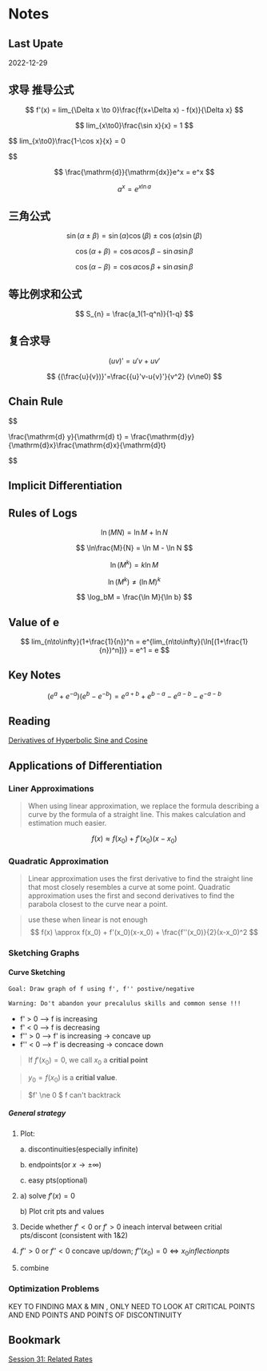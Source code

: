 # Notes

## Last Upate

2022-12-29

## 求导 推导公式

$$
f'(x) = lim_{\Delta x \to 0}\frac{f(x+\Delta x) - f(x)}{\Delta x}
$$

$$
lim_{x\to0}\frac{\sin x}{x} = 1
$$

$$
lim_{x\to0}\frac{1-\cos x}{x} = 0

$$

$$
\frac{\mathrm{d}}{\mathrm{dx}}e^x = e^x
$$

$$
a^x = e^{x\ln a}
$$

## 三角公式

$$
\sin(\alpha\pm\beta) = \sin(\alpha)\cos(\beta)\pm\cos(\alpha)\sin(\beta)
$$

$$
\cos(\alpha+\beta) = \cos\alpha\cos\beta-\sin\alpha\sin\beta
$$

$$
\cos(\alpha-\beta) = \cos\alpha\cos\beta+\sin\alpha\sin\beta
$$

## 等比例求和公式

$$
S_{n} = \frac{a_1(1-q^n)}{1-q}
$$

## 复合求导

$$
{(uv)}' = {u}'v+u{v}'
$$

$$
{(\frac{u}{v})}'=\frac{{u}'v-u{v}'}{v^2} (v\ne0)
$$

## Chain Rule

$$

\frac{\mathrm{d} y}{\mathrm{d} t} = \frac{\mathrm{d}y}{\mathrm{d}x}\frac{\mathrm{d}x}{\mathrm{d}t}

$$

## Implicit Differentiation

## Rules of Logs

$$
\ln(MN) = \ln M + \ln N
$$

$$
\ln\frac{M}{N} = \ln M - \ln N
$$

$$
\ln(M^k) = k\ln M
$$

$$
\ln(M^k) \ne (\ln M)^k
$$

$$
\log_bM = \frac{\ln M}{\ln b}
$$

## Value of e

$$
lim_{n\to\infty}(1+\frac{1}{n})^n = e^{lim_{n\to\infty}(\ln[(1+\frac{1}{n})^n])} = e^1 = e
$$

## Key Notes

$$
(e^{a} + e^{-a})(e^{b}-e^{-b})=e^{a+b}+e^{b-a}-e^{a-b}-e^{-a-b}
$$

## Reading

[Derivatives of Hyperbolic Sine and Cosine](./doc/Derivatives_of_Hyperbolic_Sine_and_Cosine.pdf)

## Applications of Differentiation

### Liner Approximations

> When using linear approximation, we replace the formula describing a curve by the formula of a straight line. This makes calculation and estimation much easier.

$$
f(x) \approx f(x_0) + f'(x_0)(x-x_0)
$$

### Quadratic Approximation

>Linear approximation uses the first derivative to find the straight line that most closely resembles a curve at some point. Quadratic approximation uses the first and second derivatives to find the parabola closest to the curve near a point.

> use these when linear is not enough
$$
f(x) \approx  f(x_0) + f'(x_0)(x-x_0) + \frac{f''(x_0)}{2}(x-x_0)^2
$$

### Sketching Graphs

#### Curve Sketching

```txt
Goal: Draw graph of f using f', f'' postive/negative
```

```txt
Warning: Do't abandon your precalulus skills and common sense !!!
```

- f' > 0 --> f is increasing
- f' < 0 --> f is decreasing
- f'' > 0  --> f' is increasing -> concave up
- f'' < 0  --> f' is decreasing -> concace down

> If $f'(x_0) = 0$, we call $x_0$ a **critial point**

> $y_0 = f(x_0)$ is a **critial value**.

> $f' \ne 0 $ f can't backtrack

##### General strategy

1. Plot:

    a. discontinuities(especially infinite)

    b. endpoints(or $x\to\pm\infty$)

    c. easy pts(optional)

2. a) solve $f'(x) = 0$

   b) Plot crit pts and values

3. Decide whether $f' < 0$ or $f' > 0$ ineach interval between critial pts/discont (consistent with 1&2)

4. $f'' > 0$ or $f'' < 0$ concave up/down; $f''(x_0) = 0 \Leftrightarrow x_0 inflection pts$

5. combine

### Optimization Problems

KEY TO FINDING MAX & MIN , ONLY NEED TO LOOK AT CRITICAL POINTS AND END POINTS AND POINTS OF DISCONTINUITY


## Bookmark

[Session 31: Related Rates](https://ocw.mit.edu/courses/18-01sc-single-variable-calculus-fall-2010/pages/unit-2-applications-of-differentiation/part-b-optimization-related-rates-and-newtons-method/session-31-related-rates/)
